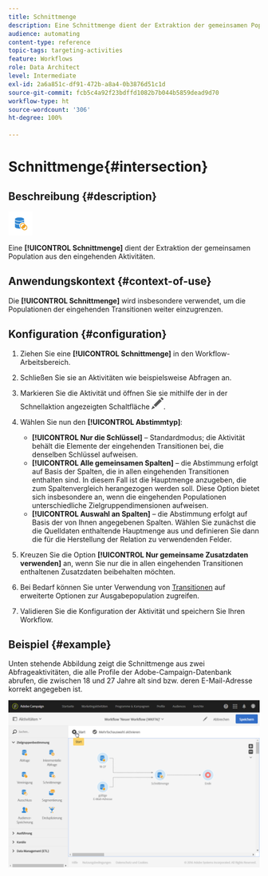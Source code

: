 ```yaml
---
title: Schnittmenge
description: Eine Schnittmenge dient der Extraktion der gemeinsamen Population aus den eingehenden Aktivitäten.
audience: automating
content-type: reference
topic-tags: targeting-activities
feature: Workflows
role: Data Architect
level: Intermediate
exl-id: 2a6a851c-df91-472b-a8a4-0b3876d51c1d
source-git-commit: fcb5c4a92f23bdffd1082b7b044b5859dead9d70
workflow-type: ht
source-wordcount: '306'
ht-degree: 100%

---
```


# Schnittmenge{#intersection}

## Beschreibung {#description}

![](assets/intersection.png)

Eine **[!UICONTROL Schnittmenge]** dient der Extraktion der gemeinsamen Population aus den eingehenden Aktivitäten.

## Anwendungskontext {#context-of-use}

Die **[!UICONTROL Schnittmenge]** wird insbesondere verwendet, um die Populationen der eingehenden Transitionen weiter einzugrenzen.

## Konfiguration {#configuration}

1. Ziehen Sie eine **[!UICONTROL Schnittmenge]** in den Workflow-Arbeitsbereich.
1. Schließen Sie sie an Aktivitäten wie beispielsweise Abfragen an.
1. Markieren Sie die Aktivität und öffnen Sie sie mithilfe der in der Schnellaktion angezeigten Schaltfläche ![](assets/edit_darkgrey-24px.png).
1. Wählen Sie nun den **[!UICONTROL Abstimmtyp]**:

   * **[!UICONTROL Nur die Schlüssel]** – Standardmodus; die Aktivität behält die Elemente der eingehenden Transitionen bei, die denselben Schlüssel aufweisen.
   * **[!UICONTROL Alle gemeinsamen Spalten]** – die Abstimmung erfolgt auf Basis der Spalten, die in allen eingehenden Transitionen enthalten sind. In diesem Fall ist die Hauptmenge anzugeben, die zum Spaltenvergleich herangezogen werden soll. Diese Option bietet sich insbesondere an, wenn die eingehenden Populationen unterschiedliche Zielgruppendimensionen aufweisen.
   * **[!UICONTROL Auswahl an Spalten]** – die Abstimmung erfolgt auf Basis der von Ihnen angegebenen Spalten. Wählen Sie zunächst die die Quelldaten enthaltende Hauptmenge aus und definieren Sie dann die für die Herstellung der Relation zu verwendenden Felder.

1. Kreuzen Sie die Option **[!UICONTROL Nur gemeinsame Zusatzdaten verwenden]** an, wenn Sie nur die in allen eingehenden Transitionen enthaltenen Zusatzdaten beibehalten möchten.
1. Bei Bedarf können Sie unter Verwendung von [Transitionen](../../automating/using/activity-properties.md) auf erweiterte Optionen zur Ausgabepopulation zugreifen.
1. Validieren Sie die Konfiguration der Aktivität und speichern Sie Ihren Workflow.

## Beispiel  {#example}

Unten stehende Abbildung zeigt die Schnittmenge aus zwei Abfrageaktivitäten, die alle Profile der Adobe-Campaign-Datenbank abrufen, die zwischen 18 und 27 Jahre alt sind bzw. deren E-Mail-Adresse korrekt angegeben ist.

![](assets/wkf_intersection_example.png)
